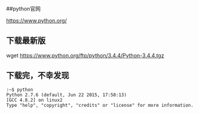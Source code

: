 ##python官网

https://www.python.org/
## 下载最新版
wget https://www.python.org/ftp/python/3.4.4/Python-3.4.4.tgz

## 下载完，不幸发现
``` shell
:~$ python
Python 2.7.6 (default, Jun 22 2015, 17:58:13) 
[GCC 4.8.2] on linux2
Type "help", "copyright", "credits" or "license" for more information.

```
